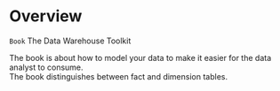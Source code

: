 # Overview

`Book` The Data Warehouse Toolkit  

The book is about how to model your data to make it easier for the data analyst to consume.  
The book distinguishes between fact and dimension tables.  